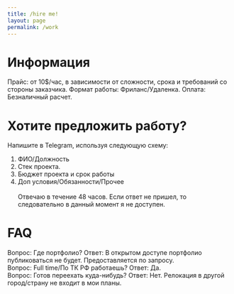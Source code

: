 ```yaml
---
title: /hire me!
layout: page
permalink: /work
---
```

# Информация
Прайс: от 10$/час, в зависимости от сложности, срока и требований со стороны заказчика.
Формат работы: Фриланс/Удаленка.
Оплата: Безналичный расчет.

# Хотите предложить работу?
Напишите в Telegram, используя следующую схему:
1. ФИО/Должность
2. Стек проекта.
3. Бюджет проекта и срок работы
4. Доп условия/Обязанности/Прочее
<br /><br />Отвечаю в течение 48 часов. Если ответ не пришел, то следовательно в данный момент я не доступен.

# FAQ
Вопрос: Где портфолио?
Ответ: В открытом доступе портфолио публиковаться не будет. Предоставляется по запросу.
<br />Вопрос: Full time/По ТК РФ работаешь?
Ответ: Да. 
<br />Вопрос: Готов переехать куда-нибудь?
Ответ: Нет. Релокация в другой город/страну не входит в мои планы.

